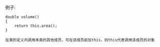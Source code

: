 例子:

```
double volume()
{
    return this.area();
}

在类的定义内调用本类的其他成员，可在该成员前加this，则this代表调用该成员的对象
```



